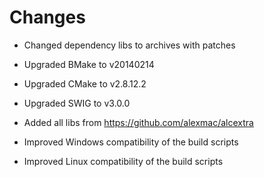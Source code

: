 Changes
=======

* Changed dependency libs to archives with patches
  
* Upgraded BMake to v20140214
  
* Upgraded CMake to v2.8.12.2
  
* Upgraded SWIG to v3.0.0

* Added all libs from https://github.com/alexmac/alcextra

* Improved Windows compatibility of the build scripts

* Improved Linux compatibility of the build scripts
